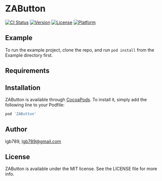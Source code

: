 # ZAButton

[![CI Status](https://img.shields.io/travis/lgb789/ZAButton.svg?style=flat)](https://travis-ci.org/lgb789/ZAButton)
[![Version](https://img.shields.io/cocoapods/v/ZAButton.svg?style=flat)](https://cocoapods.org/pods/ZAButton)
[![License](https://img.shields.io/cocoapods/l/ZAButton.svg?style=flat)](https://cocoapods.org/pods/ZAButton)
[![Platform](https://img.shields.io/cocoapods/p/ZAButton.svg?style=flat)](https://cocoapods.org/pods/ZAButton)

## Example

To run the example project, clone the repo, and run `pod install` from the Example directory first.

## Requirements

## Installation

ZAButton is available through [CocoaPods](https://cocoapods.org). To install
it, simply add the following line to your Podfile:

```ruby
pod 'ZAButton'
```

## Author

lgb789, lgb789@gmail.com

## License

ZAButton is available under the MIT license. See the LICENSE file for more info.

